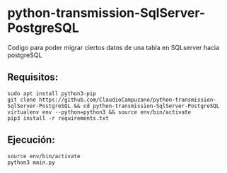 # python-transmission-SqlServer-PostgreSQL
Codigo para poder migrar ciertos datos de una tabla en SQLserver hacia postgreSQL

## Requisitos:
```
sudo apt install python3-pip
git clone https://github.com/ClaudioCampuzano/python-transmission-SqlServer-PostgreSQL && cd python-transmission-SqlServer-PostgreSQL
virtualenv env --python=python3 && source env/bin/activate
pip3 install -r requirements.txt
```

## Ejecución:
```
source env/bin/activate
python3 main.py
```
